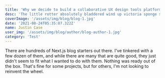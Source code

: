 ```yaml
---
title: 'Why we decide to build a collaborative UX design tools platform?'
desc: 'The little rotter absolutely bladdered wind up victoria sponge starkers cack posh jolly good lost the plot nancy boy bonnet plastered.'
coverImage: '/assets/img/blog/blog-1.jpg'
date: '2021-08-24T05:35:07.322Z'
name: Justin Case
user_img: '/assets/img/blog/author/blog-author-1.jpg'
category: 'Test'
---
```


There are hundreds of Next.js blog starters out there. I've tinkered with a few dozen of them, and while there are many that are quite good, they just didn't seem to fit what I wanted to do with them. Nothing was ready out of the box. That's fine for some projects, but for others, I'm not looking to reinvent the wheel. 